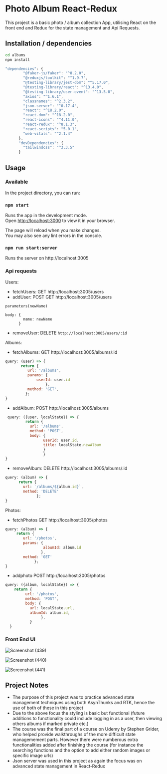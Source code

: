 # Photo Album React-Redux

This project is a basic photo / album collection App, utilising React on the front end and Redux for the state management and Api Requests.

## Installation / dependencies

```bash
cd albums
npm install
```

```javascript
"dependencies": {
        "@faker-js/faker": "^8.2.0",
        "@reduxjs/toolkit": "^1.9.7",
        "@testing-library/jest-dom": "^5.17.0",
        "@testing-library/react": "^13.4.0",
        "@testing-library/user-event": "^13.5.0",
        "axios": "^1.6.1",
        "classnames": "^2.3.2",
        "json-server": "^0.17.4",
        "react": "^18.2.0",
        "react-dom": "^18.2.0",
        "react-icons": "^4.11.0",
        "react-redux": "^8.1.3",
        "react-scripts": "5.0.1",
        "web-vitals": "^2.1.4"
      },
      "devDependencies": {
        "tailwindcss": "^3.3.5"
      }
```

## Usage

### Available

In the project directory, you can run:

### `npm start`

Runs the app in the development mode.\
Open [http://localhost:3000](http://localhost:3000) to view it in your browser.

The page will reload when you make changes.\
You may also see any lint errors in the console.

### `npm run start:server`

Runs the server on http://localhost:3005

### Api requests

Users:
-  fetchUsers: GET http://localhost:3005/users
-  addUser: POST GET http://localhost:3005/users

```
parameters(newName)

body: {
        name: newName
      }
```

-  removeUser: DELETE `http://localhost:3005/users/:id`

Albums:
- fetchAlbums: GET http://localhost:3005/albums/:id

```javascript
query: (user) => {
       return {
          url: '/albums',
          params: {
              userId: user.id
                  },
          method: 'GET',
         };
}  
```

- addAlbum: POST http://localhost:3005/albums

```javascript
 query: ({user, localState}) => {
         return {
           url: '/albums',
           method: 'POST',
           body: {
                 userId: user.id,
                 title: localState.newAlbum
                 }
                 }
}
```
- removeAlbum: DELETE http://localhost:3005/albums/:id

```javascript
query: (album) => {
      return {
        url: `/albums/${album.id}`,
        method: 'DELETE'
              };
}
```

Photos:
- fetchPhotos GET http://localhost:3005/photos

```javascript
query: (album) => {
     return {
        url: '/photos',
        params: {
                 albumId: album.id
                },
        method: 'GET'
             };
}
```

- addphoto POST http://localhost:3005/photos

```javascript
query: ({album, localState}) => {
    return {
         url: '/photos',
         method: 'POST',
         body: {
           url: localState.url,
           albumId: album.id,
                },  
           }
  }
```

### Front End UI

![Screenshot (439)](https://github.com/wells1989/Full-stack-blog/assets/122035759/14222723-f64c-427c-9fd1-d50e64d39087)

![Screenshot (440)](https://github.com/wells1989/Full-stack-blog/assets/122035759/9447d6fb-0b4c-45d5-8d8a-dfeaf11f7800)

![Screenshot (441)](https://github.com/wells1989/Full-stack-blog/assets/122035759/49196cf6-93ae-4bd2-a2b5-c607315a922d)

## Project Notes
- The purpose of this project was to practice advanced state management techniques using both AsynThunks and RTK, hence the use of both of these in this project
- Due to the above focus the styling is basic but functional (future additions to functionality could include logging in as a user, then viewing others albums if marked private etc.)
- The course was the final part of a course on Udemy by Stephen Grider, who helped provide walkthroughs of the more difficult state managemement parts. However there were numberous extra functionalities added after finishing the course (for instance the searching functions and the option to add either random images or specific image urls)
- Json server was used in this project as again the focus was on advanced state management in React-Redux




